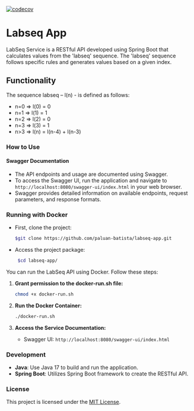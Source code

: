 [![codecov](https://codecov.io/gh/paluan-batista/labseq-app/branch/main/graph/badge.svg)](https://codecov.io/gh/paluan-batista/labseq-app/)


# Labseq App


LabSeq Service is a RESTful API developed using Spring Boot that calculates values from the 'labseq' sequence. The 'labseq' sequence follows specific rules and generates values based on a given index.
## Functionality

The sequence labseq – l(n) - is defined as follows:
- n=0 => l(0) = 0
- n=1 => l(1) = 1
- n=2 => l(2) = 0
- n=3 => l(3) = 1
- n>3 => l(n) = l(n-4) + l(n-3)

### How to Use

#### Swagger Documentation
- The API endpoints and usage are documented using Swagger.
- To access the Swagger UI, run the application and navigate to `http://localhost:8080/swagger-ui/index.html` in your web browser.
- Swagger provides detailed information on available endpoints, request parameters, and response formats.

### Running with Docker

- First, clone the project:
   ```bash
   $git clone https://github.com/paluan-batista/labseq-app.git
  ```

- Access the project package:
  ```bash
   $cd labseq-app/
  ```

You can run the LabSeq API using Docker. Follow these steps:

1. **Grant permission to the docker-run.sh file:**
    ```bash
    chmod +x docker-run.sh
    ```

2. **Run the Docker Container:**
    ```bash
    ./docker-run.sh
    ```

3. **Access the Service Documentation:**
   - Swagger UI: `http://localhost:8080/swagger-ui/index.html`

### Development

- **Java**: Use Java 17 to build and run the application.
- **Spring Boot**: Utilizes Spring Boot framework to create the RESTful API.

### License
This project is licensed under the [MIT License](LICENSE).
